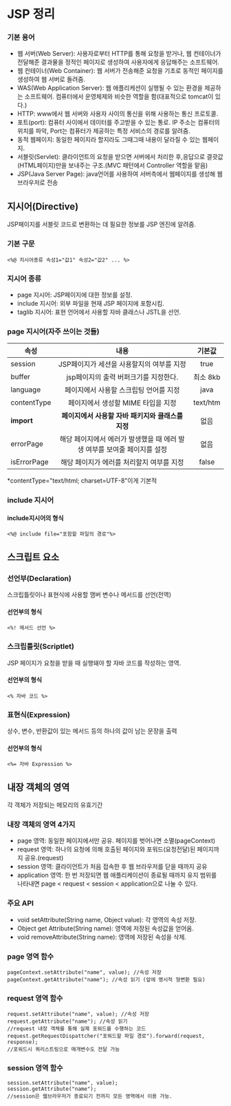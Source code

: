 # JSP 정리

### 기본 용어

- 웹 서버(Web Server): 사용자로부터 HTTP를 통해 요청을 받거나, 웹 컨테이너가 전달해준 결과물을 정적인 페이지로 생성하여 사용자에게 응답해주는 소프트웨어.
- 웹 컨테이너(Web Container): 웹 서버가 전송해준 요청을 기초로 동적인 페이지를 생성하여 웹 서버로 돌려줌.
- WAS(Web Application Server): 웹 애플리케션이 실행될 수 있는 환경을 제공하는 소프트웨어. 컴퓨터에서 운영체제와 비슷한 역할을 함(대표적으로 tomcat이 있다.)
- HTTP: www에서 웹 서버와 사용자 사이의 통신을 위해 사용하는 통신 프로토콜.
- 포트(port): 컴퓨터 사이에서 데이터를 주고받을 수 있는 통로. IP 주소는 컴퓨터의 위치를 파악, Port는 컴퓨터가 제공하는 특정 서비스의 경로를 알려줌.
- 동적 웹페이지: 동일한 페이지라 할지라도 그때그때 내용이 달라질 수 있는 웹페이지.
- 서블릿(Servlet): 클라이언트의 요청을 받으면 서버에서 처리한 후,응답으로 결괏값(HTML페이지)만을 보내주는 구조.(MVC 패턴에서 Controller 역할을 맡음)
- JSP(Java Server Page): java언어를 사용하여 서버측에서 웹페이지를 생성해 웹브라우저로 전송

## 지시어(Directive)

JSP페이지를 서블릿 코드로 변환하는 데 필요한 정보를 JSP 엔진에 알려줌.

### 기본 구문

```
<%@ 지시어종류 속성1="값1" 속성2="값2" ... %>

```

### 지시어 종류

- page 지시어: JSP페이지에 대한 정보를 설정.
- include 지시어: 외부 파일을 현재 JSP 페이지에 포함시킴.
- taglib 지시어: 표현 언어에서 사용할 자바 클래스나 JSTL을 선언.

### page 지시어(자주 쓰이는 것들)

| 속성        |                                   내용                                   | 기본값 |
| ----------- | :----------------------------------------------------------------------: | :----: |
| session     |                JSP페이지가 세션을 사용할지의 여부를 지정                    |  true  |
| buffer      |                 jsp페이지의 출력 버퍼크기를 지정한다.                      | 최소 8kb|
| language    |                  페이지에서 사용할 스크립팅 언어를 지정                    |  java  |
| contentType |                    페이지에서 생성할 MIME 타입을 지정                      |text/htm|
| **import**  |            **페이지에서 사용할 자바 패키지와 클래스를 지정**             |  없음  |
| errorPage   | 해당 페이지에서 에러가 발생했을 때 에러 발생 여부를 보여줄 페이지를 설정      |  없음  |
| isErrorPage |                해당 페이지가 에러를 처리할지 여부를 지정                    | false |

\*contentType="text/html; charset=UTF-8"이게 기본적

### include 지시어

#### include지시어의 형식

```
<%@ include file="포함할 파일의 경로"%>

```

## 스크립트 요소

### 선언부(Declaration)

스크립틀릿이나 표현식에 사용할 맴버 변수나 메서드를 선언(전역)

#### 선언부의 형식

```
<%! 메서드 선언 %>

```

### 스크립틀릿(Scriptlet)

JSP 페이지가 요청을 받을 때 실행돼야 할 자바 코드를 작성하는 영역.

#### 선언부의 형식

```
<% 자바 코드 %>

```

### 표현식(Expression)

상수, 변수, 반환값이 있는 메서드 등의 하나의 값이 남는 문장을 출력

#### 선언부의 형식

```
<%= 자바 Expression %>

```

## 내장 객체의 영역
각 객체가 저장되는 메모리의 유효기간
### 내장 객체의 영역 4가지

- page 영역: 동일한 페이지에서만 공유. 페이지를 벗어나면 소멸(pageContext)
- request 영역: 하나의 요청에 의해 호출된 페이지와 포워드(요청전달)된 페이지까지 공유.(request)
- session 영역: 클라이언트가 처음 접속한 후 웹 브라우저를 닫을 때까지 공유
- application 영역: 한 번 저장되면 웹 애플리케이션이 종료될 때까지 유지
범위를 나타내면 page < request < session < application으로 나눌 수 있다.
### 주요 API
- void setAttribute(String name, Object value): 각 영역의 속성 저장.
- Object get Attribute(String name): 영역에 저장된 속성값을 얻어옴.
- void removeAttribute(String name): 영역에 저장된 속성을 삭제.

### page 영역 함수
```
pageContext.setAttribute("name", value); //속성 저장
pageContext.getAttribute("name"); //속성 읽기 (앞에 명시적 형변환 필요)

```

### request 영역 함수
```
request.setAttribute("name", value); //속성 저장
request.getAttribute("name"); //속성 읽기
//request 내장 객체를 통해 실제 포워드를 수행하는 코드
request.getRequestDispattcher("포워드할 파일 경로").forward(request, response);
//포워드시 쿼리스트링으로 매개변수도 전달 가능
```

### session 영역 함수
```
session.setAttribute("name", value);
session.getAttribute("name");
//session은 웹브라우저가 종료되기 전까지 모든 영역에서 이용 가능.
```

